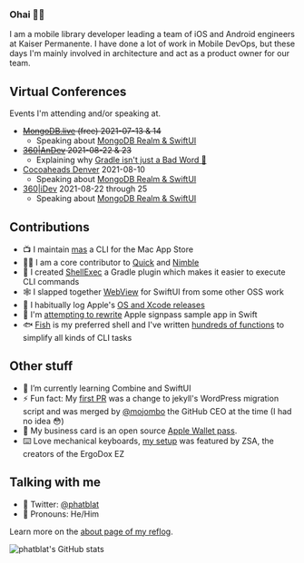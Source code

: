 ### Ohai 👋🏻

I am a mobile library developer leading a team of iOS and Android engineers at Kaiser Permanente.
I have done a lot of work in Mobile DevOps, but these days I'm mainly involved in architecture and act as a product owner for our team.

## Virtual Conferences

Events I'm attending and/or speaking at.

- ~~[MongoDB.live](https://www.mongodb.com/live) (free) 2021-07-13 & 14~~
  - Speaking about [MongoDB Realm & SwiftUI](https://app.swapcard.com/widget/event/mongodb-live-2021/planning/UGxhbm5pbmdfNDc3Nzcw)
- ~~[360|AnDev](https://360andev.com) 2021-08-22 & 23~~
  - Explaining why [Gradle isn't just a Bad Word 🤬](https://360andev.com/session/gradle-isnt-just-a-bad-word/)
- [Cocoaheads Denver](https://www.meetup.com/CocoaheadsDenver) 2021-08-10
  - Speaking about [MongoDB Realm & SwiftUI](https://www.meetup.com/CocoaheadsDenver/events/279456424/)
- [360|iDev](https://360idev.com) 2021-08-22 through 25
  - Speaking about [MongoDB Realm & SwiftUI](https://360idev.com/session/combine-ing-mongodb-realm-with-swiftui/)

## Contributions

- 📺 I maintain [mas](https://github.com/mas-cli/mas) a CLI for the Mac App Store
- 🙌🏻 I am a core contributor to [Quick](https://github.com/Quick/Quick) and [Nimble](https://github.com/Quick/Nimble)
- 🐚 I created [ShellExec](https://github.com/phatblat/ShellExec) a Gradle plugin which makes it easier to execute CLI commands
- 🕸 I slapped together [WebView](https://github.com/phatblat/WebView) for SwiftUI from some other OSS work
- 🚀 I habitually log Apple's [OS and Xcode releases](https://github.com/phatblat/ApplePlatformVersions)
- 🤔 I'm [attempting to rewrite](https://github.com/phatblat/Wallet) Apple signpass sample app in Swift
- 🐟 [Fish](https://fishshell.com) is my preferred shell and I've written [hundreds of functions](https://github.com/phatblat/dotfiles/tree/master/.config/fish/functions) to simplify all kinds of CLI tasks

## Other stuff

- 🌱 I’m currently learning Combine and SwiftUI
- ⚡ Fun fact: My [first PR](https://firstpr.me/#phatblat) was a change to jekyll's WordPress migration script and was merged by [@mojombo](https://github.com/mojombo) the GitHub CEO at the time (I had no idea 😳)
- 🎫 My business card is an open source [Apple Wallet pass](https://github.com/phatblat/phatblat.pass).
- ⌨️ Love mechanical keyboards, [my setup](https://people.zsa.io/ben-chatelain/) was featured by ZSA, the creators of the ErgoDox EZ

## Talking with me

- 🐧 Twitter: [@phatblat](https://twitter.com/phatblat)
- 💬 Pronouns: He/Him

Learn more on the [about page of my reflog](https://phatbl.at/about/).

![phatblat's GitHub stats](https://github-readme-stats.vercel.app/api?username=phatblat&show_icons=true&theme=tokyonight)

